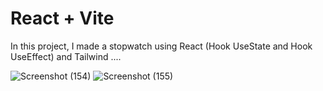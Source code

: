 # React + Vite
In this project, I made a stopwatch using React (Hook UseState and Hook UseEffect) and Tailwind ....




![Screenshot (154)](https://github.com/Samane1998/StopWatch/assets/136247795/71fbdddb-9245-4d9e-bbe3-1a9d6818e4f1)
![Screenshot (155)](https://github.com/Samane1998/StopWatch/assets/136247795/ab37404b-84be-4711-b756-2c5eeec37b7a)
